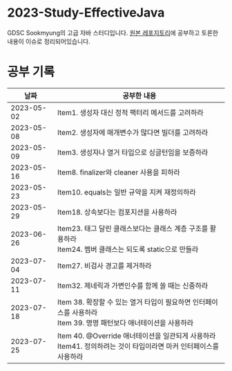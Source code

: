 # 2023-Study-EffectiveJava
GDSC Sookmyung의 고급 자바 스터디입니다.
[원본 레포지토리](https://github.com/dsc-sookmyung/2023-01-Effective-Java-Study)에 공부하고 토론한 내용이 이슈로 정리되어있습니다.

# 공부 기록

| 날짜          | 공부한 내용                                                                    |
|-------------|---------------------------------------------------------------------------|
| 2023-05-02  | Item1. 생성자 대신 정적 팩터리 메서드를 고려하라                                            |
| 2023-05-08  | Item2. 생성자에 매개변수가 많다면 빌더를 고려하라                                            |
| 2023-05-09  | Item3. 생성자나 열거 타입으로 싱글턴임을 보증하라                                            |
| 2023-05-16  | Item8. finalizer와 cleaner 사용을 피하라                                         |
| 2023-05-23  | Item10. equals는 일반 규약을 지켜 재정의하라                                           |
| 2023-05-29  | Item18. 상속보다는 컴포지션을 사용하라                                                  |
| 2023-06-26  | Item23. 태그 달린 클래스보다는 클래스 계층 구조를 활용하라<br>Item24. 멤버 클래스는 되도록 static으로 만들라  |
| 2023-07-04  | Item27. 비검사 경고를 제거하라                                                      |
| 2023-07-11  | Item32. 제네릭과 가변인수를 함께 쓸 때는 신중하라                                           |
| 2023-07-18  | Item 38. 확장할 수 있는 열거 타입이 필요하면 인터페이스를 사용하라<br>Item 39. 명명 패턴보다 애너테이션을 사용하라 |
| 2023-07-25  | Item 40. @Override 애너테이션을 일관되게 사용하라<br>Item41. 정의하려는 것이 타입이라면 마커 인터페이스를 사용하라                                 |